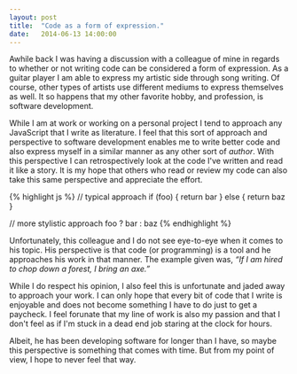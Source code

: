 ```yaml
---
layout: post
title:  "Code as a form of expression."
date:   2014-06-13 14:00:00
---
```


Awhile back I was having a discussion with a colleague of mine in regards to whether or not writing code can be considered a form of expression.  As a guitar player I am able to express my artistic side through song writing.  Of course, other types  of artists use different mediums to express themselves as well.  It so happens that my other favorite hobby, and profession, is software development.

While I am at work or working on a personal project I tend to approach any JavaScript that I write as literature.  I feel that this sort of approach and perspective to software development enables me to write better code and also express myself in a similar manner as any other sort of *author*.  With this perspective I can retrospectively look at the code I've written and read it like a story.  It is my hope that others who read or review my code can also take this same perspective and appreciate the effort.

{% highlight js %}
// typical approach
if (foo) {
    return bar
} else {
    return baz
}

// more stylistic approach
foo ?
  bar :
  baz
{% endhighlight %}

Unfortunately, this colleague and I do not see eye-to-eye when it comes to his topic.  His perspective is that code (or programming) is a tool and he approaches his work in that manner.  The example given was, *“If I am hired to chop down a forest, I bring an axe.”*

While I do respect his opinion, I also feel this is unfortunate and jaded away to approach your work.  I can only hope that every bit of code that I write is enjoyable and does not become something I have to do just to get a paycheck.  I feel forunate that my line of work is also my passion and that I don't feel as if I'm stuck in a dead end job staring at the clock for hours.

Albeit, he has been developing software for longer than I have, so maybe this perspective is something that comes with time.  But from my point of view, I hope to never feel that way.
